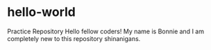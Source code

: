 # hello-world
Practice Repository
Hello fellow coders!
My name is Bonnie and I am completely new to this repository shinanigans. 
